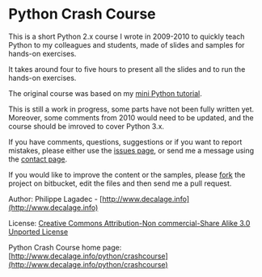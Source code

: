 Python Crash Course
===================

This is a short Python 2.x course I wrote in 2009-2010 to quickly teach Python to my colleagues and students, made of slides and samples for hands-on exercises.

It takes around four to five hours to present all the slides and to run the hands-on exercises.

The original course was based on my [mini Python tutorial](http://www.decalage.info/python/tutorial).

This is still a work in progress, some parts have not been fully written yet. Moreover, some comments from 2010 would need to be updated, and the course should be imroved to cover Python 3.x.

If you have comments, questions, suggestions or if you want to report mistakes, please either use the [issues page](https://bitbucket.org/decalage/python-crash-course/issues?status=new&status=open), or send me a message using the [contact page](http://www.decalage.info/contact).

If you would like to improve the content or the samples, please [fork](https://bitbucket.org/decalage/python-crash-course/fork) the project on bitbucket, edit the files and then send me a pull request.

Author: Philippe Lagadec - [http://www.decalage.info](http://www.decalage.info)

License: [Creative Commons Attribution-Non commercial-Share Alike 3.0 Unported License](http://creativecommons.org/licenses/by-nc-sa/3.0/)

Python Crash Course home page: [http://www.decalage.info/python/crashcourse](http://www.decalage.info/python/crashcourse)